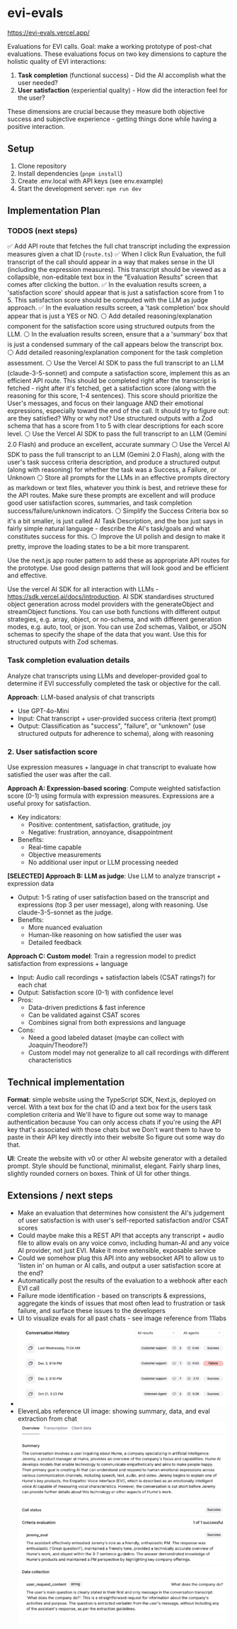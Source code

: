 # evi-evals

https://evi-evals.vercel.app/

Evaluations for EVI calls. Goal: make a working prototype of post-chat evaluations. These evaluations focus on two key dimensions to capture the holistic quality of EVI interactions:

1. **Task completion** (functional success) - Did the AI accomplish what the user needed?
2. **User satisfaction** (experiential quality) - How did the interaction feel for the user?

These dimensions are crucial because they measure both objective success and subjective experience - getting things done while having a positive interaction.

## Setup

1. Clone repository
2. Install dependencies (`pnpm install`)
3. Create .env.local with API keys (see env.example)
4. Start the development server: `npm run dev`

## Implementation Plan

### TODOS (next steps)

✅ Add API route that fetches the full chat transcript including the expression measures given a chat ID (`route.ts`)
✅ When I click Run Evaluation, the full transcript of the call should appear in a way that makes sense in the UI (including the expression measures). This transcript should be viewed as a collapsible, non-editable text box in the "Evaluation Results" screen that comes after clicking the button.
✅ In the evaluation results screen, a 'satisfaction score' should appear that is just a satisfaction score from 1 to 5. This satisfaction score should be computed with the LLM as judge approach.
✅ In the evaluation results screen, a 'task completion' box should appear that is just a YES or NO.
⚪ Add detailed reasoning/explanation component for the satisfaction score using structured outputs from the LLM.
⚪ In the evaluation results screen, ensure that a a 'summary' box that is just a condensed summary of the call appears below the transcript box.
⚪ Add detailed reasoning/explanation component for the task completion assessment.
⚪ Use the Vercel AI SDK to pass the full transcript to an LLM (claude-3-5-sonnet) and compute a satisfaction score, implement this as an efficient API route. This should be completed right after the transcript is fetched - right after it's fetched, get a satisfaction score (along with the reasoning for this score, 1-4 sentences). This score should prioritize the User's messages, and focus on their language AND their emotional expressions, especially toward the end of the call. It should try to figure out: are they satisfied? Why or why not? Use structured outputs with a Zod schema that has a score from 1 to 5 with clear descriptions for each score level.
⚪ Use the Vercel AI SDK to pass the full transcript to an LLM (Gemini 2.0 Flash) and produce an excellent, accurate summary
⚪ Use the Vercel AI SDK to pass the full transcript to an LLM (Gemini 2.0 Flash), along with the user's task success criteria description, and produce a structured output (along with reasoning) for whether the task was a Success, a Failure, or Unknown
⚪ Store all prompts for the LLMs in an effective prompts directory as markdown or text files, whatever you think is best, and retrieve these for the API routes. Make sure these prompts are excellent and will produce good user satisfaction scores, summaries, and task completion success/failure/unknown indicators.
⚪ Simplify the Success Criteria box so it's a bit smaller, is just called AI Task Description, and the box just says in fairly simple natural language - describe the AI's task/goals and what constitutes success for this.
⚪ Improve the UI polish and design to make it pretty, improve the loading states to be a bit more transparent.

Use the next.js app router pattern to add these as appropriate API routes for the prototype. Use good design patterns that will look good and be efficient and effective.

Use the vercel AI SDK for all interaction with LLMs - https://sdk.vercel.ai/docs/introduction. AI SDK standardises structured object generation across model providers with the generateObject and streamObject functions. You can use both functions with different output strategies, e.g. array, object, or no-schema, and with different generation modes, e.g. auto, tool, or json. You can use Zod schemas, Valibot, or JSON schemas to specify the shape of the data that you want. Use this for structured outputs with Zod schemas.

### Task completion evaluation details

Analyze chat transcripts using LLMs and developer-provided goal to determine if EVI successfully completed the task or objective for the call.

**Approach**: LLM-based analysis of chat transcripts

- Use GPT-4o-Mini
- Input: Chat transcript + user-provided success criteria (text prompt)
- Output: Classification as "success", "failure", or "unknown" (use structured outputs for adherence to schema), along with reasoning

### 2. User satisfaction score

Use expression measures + language in chat transcript to evaluate how satisfied the user was after the call.

**Approach A: Expression-based scoring**: Compute weighted satisfaction score (0-1) using formula with expression measures. Expressions are a useful proxy for satisfaction.

- Key indicators:
  - Positive: contentment, satisfaction, gratitude, joy
  - Negative: frustration, annoyance, disappointment
- Benefits:
  - Real-time capable
  - Objective measurements
  - No additional user input or LLM processing needed

**[SELECTED] Approach B: LLM as judge**: Use LLM to analyze transcript + expression data

- Output: 1-5 rating of user satisfaction based on the transcript and expressions (top 3 per user message), along with reasoning. Use claude-3-5-sonnet as the judge.
- Benefits:
  - More nuanced evaluation
  - Human-like reasoning on how satisfied the user was
  - Detailed feedback

**Approach C: Custom model**: Train a regression model to predict satisfaction from expressions + language

- Input: Audio call recordings + satisfaction labels (CSAT ratings?) for each chat
- Output: Satisfaction score (0-1) with confidence level
- Pros:
  - Data-driven predictions & fast inference
  - Can be validated against CSAT scores
  - Combines signal from both expressions and language
- Cons:
  - Need a good labeled dataset (maybe can collect with Joaquin/Theodore?)
  - Custom model may not generalize to all call recordings with different characteristics

## Technical implementation

**Format**: simple website using the TypeScript SDK, Next.js, deployed on vercel. With a text box for the chat ID and a text box for the users task completion criteria and We'll have to figure out some way to manage authentication because You can only access chats if you're using the API key that's associated with those chats but we Don't want them to have to paste in their API key directly into their website So figure out some way do that.

**UI**: Create the website with v0 or other AI website generator with a detailed prompt. Style should be functional, minimalist, elegant. Fairly sharp lines, slightly rounded corners on boxes. Think of UI for other things.

## Extensions / next steps

- Make an evaluation that determines how consistent the AI's judgement of user satisfaction is with user's self-reported satisfaction and/or CSAT scores
- Could maybe make this a REST API that accepts any transcript + audio file to allow evals on any voice convo, including human-AI and any voice AI provider, not just EVI. Make it more extensible, exposable service
- Could we somehow plug this API into any websocket API to allow us to 'listen in' on human or AI calls, and output a user satisfaction score at the end?
- Automatically post the results of the evaluation to a webhook after each EVI call
- Failure mode identification - based on transcripts & expressions, aggregate the kinds of issues that most often lead to frustration or task failure, and surface these issues to the developers
- UI to visualize evals for all past chats - see image reference from 11labs
- ![UI for evals on past chats](<CleanShot 2024-12-10 at 18.08.49.png>)
- ElevenLabs reference UI image: showing summary, data, and eval extraction from chat ![alt text](<CleanShot 2024-12-10 at 18.09.40.png>)
